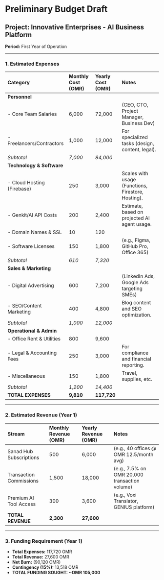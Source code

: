 
# Preliminary Budget Draft

## Project: Innovative Enterprises - AI Business Platform
**Period:** First Year of Operation

---

### 1. Estimated Expenses

| Category                    | Monthly Cost (OMR) | Yearly Cost (OMR) | Notes                                           |
| :-------------------------- | :----------------- | :---------------- | :---------------------------------------------- |
| **Personnel**               |                    |                   |                                                 |
| - Core Team Salaries        | 6,000              | 72,000            | (CEO, CTO, Project Manager, Business Dev)       |
| - Freelancers/Contractors   | 1,000              | 12,000            | For specialized tasks (design, content, legal). |
| *Subtotal*                  | *7,000*            | *84,000*          |                                                 |
| **Technology & Software**   |                    |                   |                                                 |
| - Cloud Hosting (Firebase)  | 250                | 3,000             | Scales with usage (Functions, Firestore, Hosting).|
| - Genkit/AI API Costs       | 200                | 2,400             | Estimate, based on projected AI agent usage.    |
| - Domain Names & SSL        | 10                 | 120               |                                                 |
| - Software Licenses         | 150                | 1,800             | (e.g., Figma, GitHub Pro, Office 365)           |
| *Subtotal*                  | *610*              | *7,320*           |                                                 |
| **Sales & Marketing**       |                    |                   |                                                 |
| - Digital Advertising       | 600                | 7,200             | (LinkedIn Ads, Google Ads targeting SMEs)       |
| - SEO/Content Marketing     | 400                | 4,800             | Blog content and SEO optimization.              |
| *Subtotal*                  | *1,000*            | *12,000*          |                                                 |
| **Operational & Admin**     |                    |                   |                                                 |
| - Office Rent & Utilities   | 800                | 9,600             |                                                 |
| - Legal & Accounting Fees   | 250                | 3,000             | For compliance and financial reporting.         |
| - Miscellaneous             | 150                | 1,800             | Travel, supplies, etc.                          |
| *Subtotal*                  | *1,200*            | *14,400*          |                                                 |
| **TOTAL EXPENSES**          | **9,810**          | **117,720**       |                                                 |

---

### 2. Estimated Revenue (Year 1)

| Stream                      | Monthly Revenue (OMR) | Yearly Revenue (OMR) | Notes                                        |
| :-------------------------- | :-------------------- | :----------------- | :------------------------------------------- |
| Sanad Hub Subscriptions     | 500                   | 6,000              | (e.g., 40 offices @ OMR 12.5/month avg)      |
| Transaction Commissions     | 1,500                 | 18,000             | (e.g., 7.5% on OMR 20,000 transaction volume)|
| Premium AI Tool Access      | 300                   | 3,600              | (e.g., Voxi Translator, GENIUS platform)     |
| **TOTAL REVENUE**           | **2,300**             | **27,600**         |                                              |

---

### 3. Funding Requirement (Year 1)
- **Total Expenses:** 117,720 OMR
- **Total Revenue:** 27,600 OMR
- **Net Burn:** (90,120 OMR)
- **Contingency (15%):** 13,518 OMR
- **TOTAL FUNDING SOUGHT:** **~OMR 105,000**
